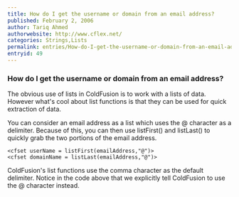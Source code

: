 ```yaml
---
title: How do I get the username or domain from an email address?
published: February 2, 2006
author: Tariq Ahmed
authorwebsite: http://www.cflex.net/
categories: Strings,Lists
permalink: entries/How-do-I-get-the-username-or-domain-from-an-email-address.html
entryid: 49
---
```


<h3>How do I get the username or domain from an email address?</h3>

<p>
The obvious use of lists in ColdFusion is to work with a lists of data. However what's cool about list functions is that they can be used for quick extraction of data. 
</p>

<p>
You can consider an email address as a list which uses the @ character as a delimiter. Because of this, you can then use listFirst() and listLast() to quickly grab the two portions of the email address.
</p>

<pre><code class="language-markup">&lt;cfset userName = listFirst(emailAddress,&quot;@&quot;)&gt;
&lt;cfset domainName = listLast(emailAddress,&quot;@&quot;)&gt;
</code></pre>

<p>
		
</p>

<p>
ColdFusion's list functions use the comma character as the default delimiter. Notice in the code above that we explicitly tell ColdFusion to use the @ character instead.
</p>



